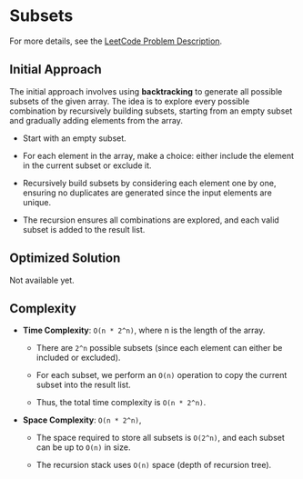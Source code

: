 # Subsets

For more details, see the [LeetCode Problem Description](https://leetcode.com/problems/subsets/description/).

## Initial Approach

The initial approach involves using **backtracking** to generate all possible subsets of the given array. The idea is to explore every possible combination by recursively building subsets, starting from an empty subset and gradually adding elements from the array.

- Start with an empty subset.

- For each element in the array, make a choice: either include the element in the current subset or exclude it.

- Recursively build subsets by considering each element one by one, ensuring no duplicates are generated since the input elements are unique.

- The recursion ensures all combinations are explored, and each valid subset is added to the result list.

## Optimized Solution

Not available yet.

## Complexity

- **Time Complexity**: `O(n * 2^n)`, where n is the length of the array.

  - There are `2^n` possible subsets (since each element can either be included or excluded).

  - For each subset, we perform an `O(n)` operation to copy the current subset into the result list.

  - Thus, the total time complexity is `O(n * 2^n)`.

- **Space Complexity**: `O(n * 2^n)`,

  - The space required to store all subsets is `O(2^n)`, and each subset can be up to `O(n)` in size.

  - The recursion stack uses `O(n)` space (depth of recursion tree).
